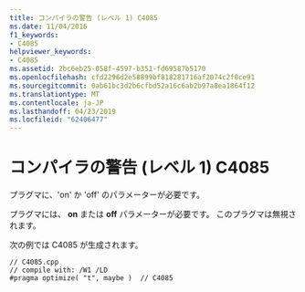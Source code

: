 ```yaml
---
title: コンパイラの警告 (レベル 1) C4085
ms.date: 11/04/2016
f1_keywords:
- C4085
helpviewer_keywords:
- C4085
ms.assetid: 2bc6eb25-058f-4597-b351-fd69587b5170
ms.openlocfilehash: cfd2296d2e58899bf818281716af2074c2f0ce91
ms.sourcegitcommit: 0ab61bc3d2b6cfbd52a16c6ab2b97a8ea1864f12
ms.translationtype: MT
ms.contentlocale: ja-JP
ms.lasthandoff: 04/23/2019
ms.locfileid: "62406477"
---
```

# <a name="compiler-warning-level-1-c4085"></a>コンパイラの警告 (レベル 1) C4085

プラグマに、'on' か 'off' のパラメーターが必要です。

プラグマには、 **on** または **off** パラメーターが必要です。 このプラグマは無視されます。

次の例では C4085 が生成されます。

```
// C4085.cpp
// compile with: /W1 /LD
#pragma optimize( "t", maybe )  // C4085
```